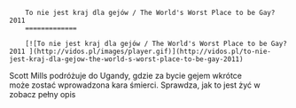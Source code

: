 
        To nie jest kraj dla gejów / The World's Worst Place to be Gay? 2011 
        =============
        
        [![To nie jest kraj dla gejów / The World's Worst Place to be Gay? 2011 ](http://vidos.pl/images/player.gif)](http://vidos.pl/to-nie-jest-kraj-dla-gejow-the-world-s-worst-place-to-be-gay-2011)
        
        
 Scott Mills podróżuje do Ugandy, gdzie za bycie gejem wkrótce może zostać wprowadzona kara śmierci. Sprawdza, jak to jest żyć w zobacz pełny opis
    